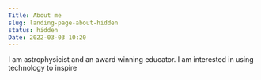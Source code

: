 ```yaml
---
Title: About me
slug: landing-page-about-hidden
status: hidden
Date: 2022-03-03 10:20
---
```


I am astrophysicist and an award winning educator. I am interested in using technology to inspire 
